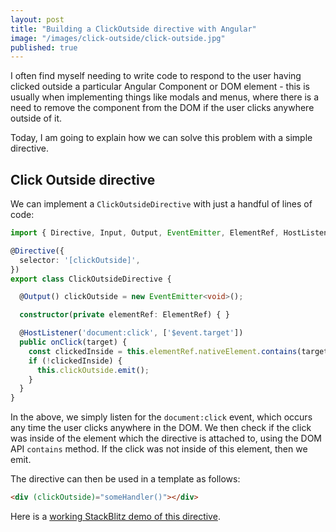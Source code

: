 ```yaml
---
layout: post
title: "Building a ClickOutside directive with Angular"
image: "/images/click-outside/click-outside.jpg"
published: true
---
```


I often find myself needing to write code to respond to the user having clicked outside a particular Angular Component or DOM element - this is usually when implementing things like modals and menus, where there is a need to remove the component from the DOM if the user clicks anywhere outside of it. 

Today, I am going to explain how we can solve this problem with a simple directive.

## Click Outside directive

We can implement a `ClickOutsideDirective` with just a handful of lines of code:

```ts
import { Directive, Input, Output, EventEmitter, ElementRef, HostListener } from '@angular/core';

@Directive({
  selector: '[clickOutside]',
})
export class ClickOutsideDirective {

  @Output() clickOutside = new EventEmitter<void>();

  constructor(private elementRef: ElementRef) { }

  @HostListener('document:click', ['$event.target'])
  public onClick(target) {
    const clickedInside = this.elementRef.nativeElement.contains(target);
    if (!clickedInside) {
      this.clickOutside.emit();
    }
  }
}
```

In the above, we simply listen for the `document:click` event, which occurs any time the user clicks anywhere in the DOM. We then check if the click was inside of the element which the directive is attached to, using the DOM API `contains` method. If the click was not inside of this element, then we emit.

The directive can then be used in a template as follows:

```html
<div (clickOutside)="someHandler()"></div>
```

Here is a [working StackBlitz demo of this directive](https://stackblitz.com/edit/angular-j7jqq2).